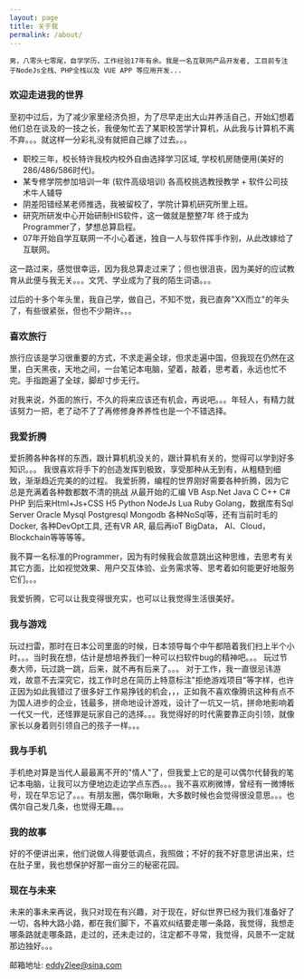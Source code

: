 ```yaml
---
layout: page
title: 关于我
permalink: /about/
---
```

```
男，八零头七零尾，自学学历，工作经验17年有余。我是一名互联网产品开发者, 工目前专注于NodeJs全栈、PHP全栈以及 VUE APP 等应用开发...
```

### 欢迎走进我的世界

至初中过后，为了减少家里经济负担，为了尽早走出大山并养活自己，开始幻想着他们总在谈及的一技之长，我便匆忙去了某职校苦学计算机，从此我与计算机不离不弃。。。就这样一分彩礼没有就把自己嫁了过去。。。

* 职校三年，校长特许我校内校外自由选择学习区域, 学校机房随便用(美好的286/486/586时代)。
* 某专修学院参加培训一年 (软件高级培训) 各高校挑选教授教学 + 软件公司技术牛人辅导
* 阴差阳错经某老师推选，我被留校了，学院计算机研究所里上班。
* 研究所研发中心开始研制HIS软件，这一做就是整整7年 终于成为Programmer了，梦想总算启程。
* 07年开始自学互联网一不小心着迷，独自一人与软件挥手作别，从此改嫁给了互联网。

这一路过来，感觉很幸运，因为我总算走过来了；但也很沮丧，因为美好的应试教育从此便与我无关。。。文凭、学业成为了我的陌生词语。。。

过后的十多个年头里，我自己学，做自己，不知不觉，我已直奔"XX而立"的年头了，有些很紧张，但也不少期许。。。

### 喜欢旅行 ###

旅行应该是学习很重要的方式，不求走遍全球，但求走遍中国，但我现在仍然在这里，白天黑夜，天地之间，一台笔记本电脑，望着，敲着，思考着，永远也忙不完。手指跑遍了全球，脚却寸步无行。

对我来说，外面的旅行，不久的将来应该还有机会，再说吧。。。年轻人，有精力就该努力一把，老了动不了了再修修身养养性也是一个不错选择。

### 我爱折腾 ###

爱折腾各种各样的东西，跟计算机机没关的，跟计算机有关的，觉得可以学到好多知识。。。
我很喜欢将手下的创造发挥到极致，享受那种从无到有，从粗糙到细致，渐渐趋近完美的的过程。
我爱折腾，编程的世界刚好需要各种折腾，因为它总是充满着各种数都数不清的挑战 从最开始的汇编 VB Asp.Net Java C C++ C# PHP 到后来Html+Js+CSS H5 Python NodeJs Lua Ruby Golang，数据库有Sql Server Oracle Mysql Postgresql Mongodb 各种NoSql等，还有当前时毛的Docker, 各种DevOpt工具, 还有VR AR, 最后再ioT BigData， AI、Cloud，Blockchain等等等等。

我不算一名标准的Programmer，因为有时候我会故意跳出这种思维，去思考有关其它方面，比如视觉效果、用户交互体验、业务需求等、思考着如何能更好地服务它们。。。

我爱折腾，它可以让我变得很充实，也可以让我觉得生活很美好。

### 我与游戏 ###

玩过扫雷，那时在日本公司里面的时候，日本领导每个中午都陪着我们扫上半个小时。。。当时我在想，估计是想培养我们一种可以扫软件bug的精神吧。。。
玩过节奏大师，玩过跳一跳，后来，就不再有后来了。。。
对于工作，我一直很忌讳游戏，故意不去深究它，找工作时总在简历上特意标注"拒绝游戏项目"等字样，也许正因为如此我错过了很多好工作易挣钱的机会，，，正如我不喜欢像腾讯这种有点不为国人进步的企业，钱最多，拼命地设计游戏，设计了一坑又一坑，拼命地影响着一代又一代，还怪罪是玩家自己的选择。。。我觉得好的时代需要靠正向引领，就像家长以身着则引领自己的孩子一样。。。

### 我与手机 ###

手机绝对算是当代人最最离不开的"情人"了，但我爱上它的是可以偶尔代替我的笔记本电脑，让我可以方便地边走边学点东西。。。我不喜欢刷微博，曾经有一微博帐号，现在早忘记了。。。有朋友圈，偶尔瞅瞅，大多数时候也会觉得很没意思。。。也偶尔自己发几条，也觉得无趣。。。

### 我的故事 ###

好的不便讲出来，他们说做人得要低调点，我照做；不好的我不好意思讲出来，烂在肚子里，我也想保护好那一亩分三的秘密花园。

### 现在与未来 ###
未来的事未来再说，我只对现在有兴趣，对于现在，好似世界已经为我们准备好了一切，各种大路小路，都在我们脚下，不喜欢纠结要走哪一条路，我觉得，我想走哪条路就走哪条路，走过的，还未走过的，注定都不寻常，我觉得，风景不一定就那边独好。。。


邮箱地址: eddy2lee@sina.com
